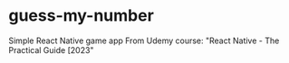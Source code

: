 # guess-my-number
Simple React Native game app
From Udemy course: "React Native - The Practical Guide [2023"
